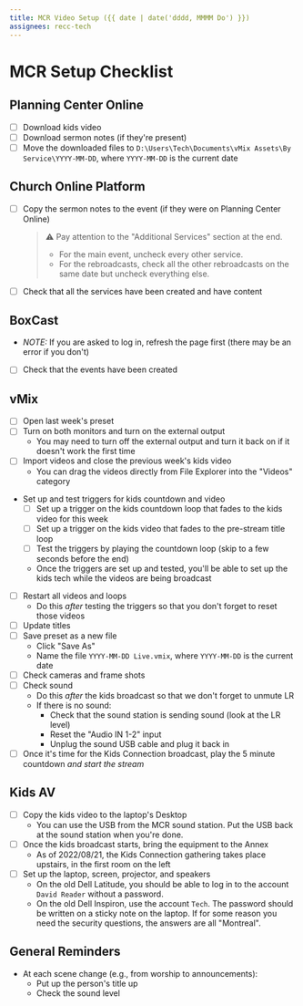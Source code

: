 ```yaml
---
title: MCR Video Setup ({{ date | date('dddd, MMMM Do') }})
assignees: recc-tech
---
```


# MCR Setup Checklist

## Planning Center Online
- [ ] Download kids video
- [ ] Download sermon notes (if they're present)
- [ ] Move the downloaded files to `D:\Users\Tech\Documents\vMix Assets\By Service\YYYY-MM-DD`, where `YYYY-MM-DD` is the current date

## Church Online Platform
- [ ] Copy the sermon notes to the event (if they were on Planning Center Online)
    > :warning: Pay attention to the "Additional Services" section at the end.
    > - For the main event, uncheck every other service.
    > - For the rebroadcasts, check all the other rebroadcasts on the same date but uncheck everything else.
- [ ] Check that all the services have been created and have content

## BoxCast
- _NOTE:_ If you are asked to log in, refresh the page first (there may be an error if you don't)
- [ ] Check that the events have been created

## vMix
- [ ] Open last week's preset
- [ ] Turn on both monitors and turn on the external output
    - You may need to turn off the external output and turn it back on if it doesn't work the first time
- [ ] Import videos and close the previous week's kids video
    - You can drag the videos directly from File Explorer into the "Videos" category
- Set up and test triggers for kids countdown and video
    - [ ] Set up a trigger on the kids countdown loop that fades to the kids video for this week
    - [ ] Set up a trigger on the kids video that fades to the pre-stream title loop
    - [ ] Test the triggers by playing the countdown loop (skip to a few seconds before the end)
    - Once the triggers are set up and tested, you'll be able to set up the kids tech while the videos are being broadcast
- [ ] Restart all videos and loops
    - Do this _after_ testing the triggers so that you don't forget to reset those videos
- [ ] Update titles
- [ ] Save preset as a new file
    - Click "Save As"
    - Name the file `YYYY-MM-DD Live.vmix`, where `YYYY-MM-DD` is the current date
- [ ] Check cameras and frame shots
- [ ] Check sound
    - Do this _after_ the kids broadcast so that we don't forget to unmute LR
    - If there is no sound:
        - Check that the sound station is sending sound (look at the LR level)
        - Reset the "Audio IN 1-2" input
        - Unplug the sound USB cable and plug it back in
- [ ] Once it's time for the Kids Connection broadcast, play the 5 minute countdown _and start the stream_

## Kids AV
- [ ] Copy the kids video to the laptop's Desktop
    - You can use the USB from the MCR sound station. Put the USB back at the sound station when you're done.
- [ ] Once the kids broadcast starts, bring the equipment to the Annex
    - As of 2022/08/21, the Kids Connection gathering takes place upstairs, in the first room on the left
- [ ] Set up the laptop, screen, projector, and speakers
    - On the old Dell Latitude, you should be able to log in to the account `David Reader` without a password.
    - On the old Dell Inspiron, use the account `Tech`. The password should be written on a sticky note on the laptop. If for some reason you need the security questions, the answers are all "Montreal".

## General Reminders
- At each scene change (e.g., from worship to announcements):
    - Put up the person's title up
    - Check the sound level
